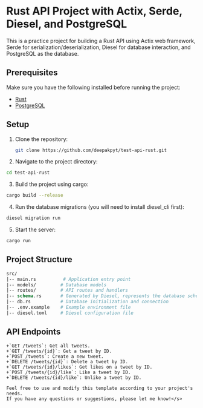 # Rust API Project with Actix, Serde, Diesel, and PostgreSQL

This is a practice project for building a Rust API using Actix web framework, Serde for serialization/deserialization, Diesel for database interaction, and PostgreSQL as the database.

## Prerequisites

Make sure you have the following installed before running the project:

- [Rust](https://www.rust-lang.org/tools/install)
- [PostgreSQL](https://www.postgresql.org/download/)

## Setup

1. Clone the repository:

   ```bash
   git clone https://github.com/deepakpyt/test-api-rust.git
   ```
2. Navigate to the project directory:

  ```bash
  cd test-api-rust
  ```
3. Build the project using cargo:
  
  ```bash
  cargo build --release
  ```
4. Run the database migrations (you will need to install diesel_cli first):
  
  ```bash
  diesel migration run
  ```
5. Start the server:

  ```bash
  cargo run
  ```

## Project Structure

```graphql
src/
|-- main.rs          # Application entry point
|-- models/         # Database models
|-- routes/         # API routes and handlers
|-- schema.rs       # Generated by Diesel, represents the database schema
|-- db.rs           # Database initialization and connection
|-- .env.example    # Example environment file
|-- diesel.toml     # Diesel configuration file
```

## API Endpoints

    +`GET /tweets`: Get all tweets.
    +`GET /tweets/{id}`: Get a tweet by ID.
    +`POST /tweets`: Create a new tweet.
    +`DELETE /tweets/{id}`: Delete a tweet by ID.
    +`GET /tweets/{id}/likes`: Get likes on a tweet by ID.
    +`POST /tweets/{id}/like`: Like a tweet by ID.
    +`DELETE /tweets/{id}/like`: Unlike a tweet by ID.

```vbnet
Feel free to use and modify this template according to your project's needs.
If you have any questions or suggestions, please let me know!</s>
```